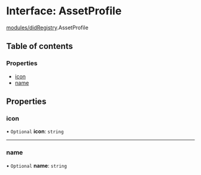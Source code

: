 # Interface: AssetProfile

[modules/didRegistry](../modules/modules_didRegistry.md).AssetProfile

## Table of contents

### Properties

- [icon](modules_didRegistry.AssetProfile.md#icon)
- [name](modules_didRegistry.AssetProfile.md#name)

## Properties

### icon

• `Optional` **icon**: `string`

___

### name

• `Optional` **name**: `string`
